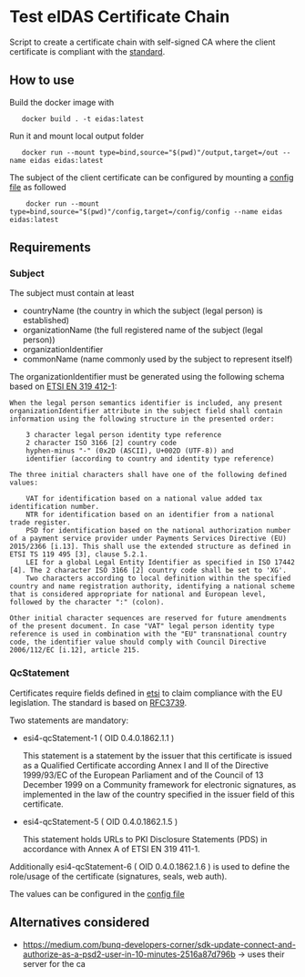 # Test eIDAS Certificate Chain

Script to create a certificate chain with self-signed CA where the client certificate is compliant with the [standard](https://www.etsi.org/deliver/etsi_en/319400_319499/31941203/01.02.01_60/en_31941203v010201p.pdf).

## How to use

Build the docker image with

```
   docker build . -t eidas:latest
```

Run it and mount local output folder
```
   docker run --mount type=bind,source="$(pwd)"/output,target=/out --name eidas eidas:latest 
```

The subject of the client certificate can be configured by mounting a [config file](script%2Fconfig) as followed

```
    docker run --mount type=bind,source="$(pwd)"/config,target=/config/config --name eidas eidas:latest 
```


## Requirements
### Subject

The subject must contain at least
- countryName (the country in which the subject (legal person) is established)
- organizationName (the full registered name of the subject (legal person))
- organizationIdentifier
- commonName (name commonly used by the subject to represent itself)

The organizationIdentifier must be generated using the following schema based on [ETSI EN 319 412-1](https://www.etsi.org/deliver/etsi_en/319400_319499/31941201/01.04.02_20/en_31941201v010402a.pdf):

    When the legal person semantics identifier is included, any present organizationIdentifier attribute in the subject field shall contain information using the following structure in the presented order:

        3 character legal person identity type reference
        2 character ISO 3166 [2] country code
        hyphen-minus "-" (0x2D (ASCII), U+002D (UTF-8)) and
        identifier (according to country and identity type reference)

    The three initial characters shall have one of the following defined values:

        VAT for identification based on a national value added tax identification number.
        NTR for identification based on an identifier from a national trade register.
        PSD for identification based on the national authorization number of a payment service provider under Payments Services Directive (EU) 2015/2366 [i.13]. This shall use the extended structure as defined in ETSI TS 119 495 [3], clause 5.2.1.
        LEI for a global Legal Entity Identifier as specified in ISO 17442 [4]. The 2 character ISO 3166 [2] country code shall be set to 'XG'.
        Two characters according to local definition within the specified country and name registration authority, identifying a national scheme that is considered appropriate for national and European level, followed by the character ":" (colon).

    Other initial character sequences are reserved for future amendments of the present document. In case "VAT" legal person identity type reference is used in combination with the "EU" transnational country code, the identifier value should comply with Council Directive 2006/112/EC [i.12], article 215.


### QcStatement

Certificates require fields defined in [etsi](https://www.etsi.org/deliver/etsi_en/319400_319499/31941205/02.01.01_60/en_31941205v020101p.pdf) to claim compliance with the EU legislation. The standard is based on [RFC3739](https://datatracker.ietf.org/doc/html/rfc3739#section-3.2.6).

Two statements are mandatory:
- esi4-qcStatement-1 ( OID 0.4.0.1862.1.1 )


    This statement is a statement by the issuer that this
    certificate is issued as a Qualified Certificate according
    Annex I and II of the Directive 1999/93/EC of the European Parliament
    and of the Council of 13 December 1999 on a Community framework
    for electronic signatures, as implemented in the law of the country
    specified in the issuer field of this certificate.

- esi4-qcStatement-5 ( OID 0.4.0.1862.1.5 )


    This statement holds URLs to PKI Disclosure Statements (PDS) in accordance 
    with Annex A of ETSI EN 319 411-1.

Additionally esi4-qcStatement-6 ( OID 0.4.0.1862.1.6 ) is used to define the role/usage of the certificate (signatures, seals, web auth).

The values can be configured in the [config file](script/openssl-client.cnf)


## Alternatives considered

- https://medium.com/bunq-developers-corner/sdk-update-connect-and-authorize-as-a-psd2-user-in-10-minutes-2516a87d796b -> uses their server for the ca
